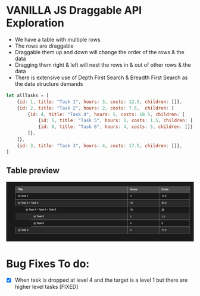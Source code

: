 # VANILLA JS Draggable API Exploration
* We have a table with multiple rows
* The rows are draggable
* Draggable them up and down will change the order of the rows & the data
* Dragging them right & left will nest the rows in & out of other rows & the data
* There is extensive use of Depth First Search & Breadth First Search as the data structure demands

```js
let allTasks = [
    {id: 1, title: "Task 1", hours: 3, costs: 12.5, children: []},
    {id: 2, title: "Task 2", hours: 2, costs: 7.5,  children: [
        {id: 4, title: "Task 4", hours: 5, costs: 18.5, children: [
            {id: 5, title: "Task 5", hours: 1, costs: 1.5, children: []},
            {id: 6, title: "Task 6", hours: 4, costs: 5, children: []},
        ]},
    ]},
    {id: 3, title: "Task 3", hours: 4, costs: 17.5, children: []},
]
```

## Table preview
![Table ](./table-preview.png)

# Bug Fixes To do:
* [X] When task is dropped at level 4 and the target is a level 1 but there are higher level tasks [FIXED]

